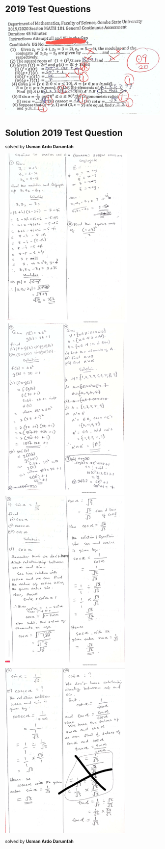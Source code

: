 # 2019 Test Questions

![](img/testQ.png)

# Solution 2019 Test Question 
solved by **Usman Ardo Darumfah** 

![](img/test01.png)
![](img/test02.png)
![](img/test03.png)
![](img/test04.png)

solved by **Usman Ardo Darumfah** 

